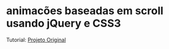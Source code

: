 # animacões baseadas em scroll usando jQuery e CSS3

Tutorial:
<a href="https://www.sitepoint.com/scroll-based-animations-jquery-css3/">Projeto Original</a>
